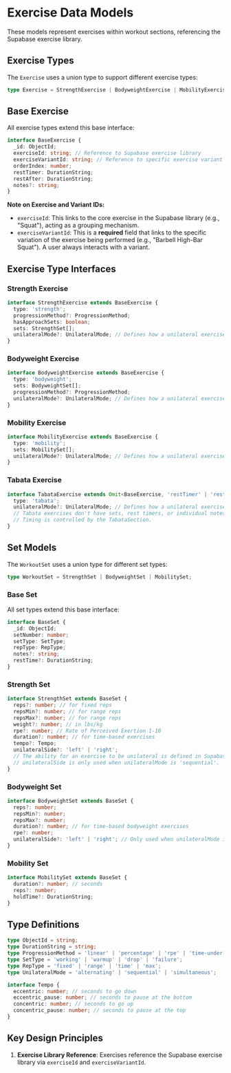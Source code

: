 # Exercise Data Models

These models represent exercises within workout sections, referencing the Supabase exercise library.

## Exercise Types

The `Exercise` uses a union type to support different exercise types:

```typescript
type Exercise = StrengthExercise | BodyweightExercise | MobilityExercise | TabataExercise;
```

## Base Exercise

All exercise types extend this base interface:

```typescript
interface BaseExercise {
  _id: ObjectId;
  exerciseId: string; // Reference to Supabase exercise library
  exerciseVariantId: string; // Reference to specific exercise variant
  orderIndex: number;
  restTimer: DurationString;
  restAfter: DurationString;
  notes?: string;
}
```

**Note on Exercise and Variant IDs:**

-   `exerciseId`: This links to the core exercise in the Supabase library (e.g., "Squat"), acting as a grouping mechanism.
-   `exerciseVariantId`: This is a **required** field that links to the specific variation of the exercise being performed (e.g., "Barbell High-Bar Squat"). A user always interacts with a variant.

## Exercise Type Interfaces

### Strength Exercise

```typescript
interface StrengthExercise extends BaseExercise {
  type: 'strength';
  progressionMethod?: ProgressionMethod;
  hasApproachSets: boolean;
  sets: StrengthSet[];
  unilateralMode?: UnilateralMode; // Defines how a unilateral exercise is performed
}
```

### Bodyweight Exercise

```typescript
interface BodyweightExercise extends BaseExercise {
  type: 'bodyweight';
  sets: BodyweightSet[];
  progressionMethod?: ProgressionMethod;
  unilateralMode?: UnilateralMode; // Defines how a unilateral exercise is performed
}
```

### Mobility Exercise

```typescript
interface MobilityExercise extends BaseExercise {
  type: 'mobility';
  sets: MobilitySet[];
  unilateralMode?: UnilateralMode; // Defines how a unilateral exercise is performed
}
```

### Tabata Exercise

```typescript
interface TabataExercise extends Omit<BaseExercise, 'restTimer' | 'restAfter' | 'notes'> {
  type: 'tabata';
  unilateralMode?: UnilateralMode; // Defines how a unilateral exercise is performed
  // Tabata exercises don't have sets, rest timers, or individual notes.
  // Timing is controlled by the TabataSection.
}
```

## Set Models

The `WorkoutSet` uses a union type for different set types:

```typescript
type WorkoutSet = StrengthSet | BodyweightSet | MobilitySet;
```

### Base Set

All set types extend this base interface:

```typescript
interface BaseSet {
  _id: ObjectId;
  setNumber: number;
  setType: SetType;
  repType: RepType;
  notes?: string;
  restTime?: DurationString;
}
```

### Strength Set

```typescript
interface StrengthSet extends BaseSet {
  reps?: number; // for fixed reps
  repsMin?: number; // for range reps
  repsMax?: number; // for range reps
  weight?: number; // in lbs/kg
  rpe?: number; // Rate of Perceived Exertion 1-10
  duration?: number; // for time-based exercises
  tempo?: Tempo;
  unilateralSide?: 'left' | 'right';
  // The ability for an exercise to be unilateral is defined in Supabase.
  // unilateralSide is only used when unilateralMode is 'sequential'.
}
```

### Bodyweight Set

```typescript
interface BodyweightSet extends BaseSet {
  reps?: number;
  repsMin?: number;
  repsMax?: number;
  duration?: number; // for time-based bodyweight exercises
  rpe?: number;
  unilateralSide?: 'left' | 'right'; // Only used when unilateralMode is 'sequential'
}
```

### Mobility Set

```typescript
interface MobilitySet extends BaseSet {
  duration?: number; // seconds
  reps?: number;
  holdTime?: DurationString;
}
```

## Type Definitions

```typescript
type ObjectId = string;
type DurationString = string;
type ProgressionMethod = 'linear' | 'percentage' | 'rpe' | 'time-under-tension' | 'dual-linear' | 'widowmaker' | 'myo-reps' | 'amrap' | 'pyramid' | 'wave-loading' | 'cluster-sets' | 'rest-pause';
type SetType = 'working' | 'warmup' | 'drop' | 'failure';
type RepType = 'fixed' | 'range' | 'time' | 'max';
type UnilateralMode = 'alternating' | 'sequential' | 'simultaneous';

interface Tempo {
  eccentric: number; // seconds to go down
  eccentric_pause: number; // seconds to pause at the bottom
  concentric: number; // seconds to go up
  concentric_pause: number; // seconds to pause at the top
}
```

## Key Design Principles

1.  **Exercise Library Reference**: Exercises reference the Supabase exercise library via `exerciseId` and `exerciseVariantId`.
